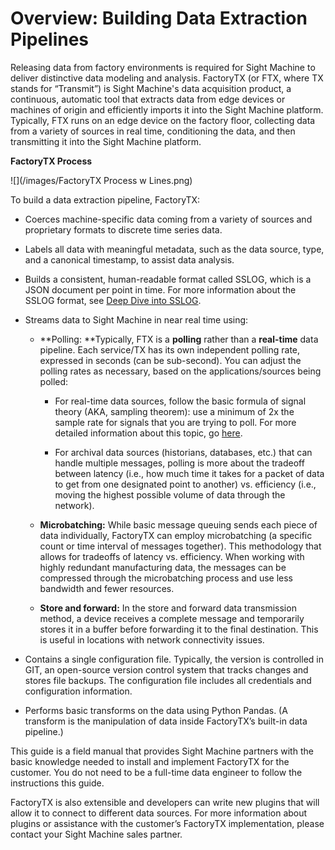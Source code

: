 # Overview: Building Data Extraction Pipelines

Releasing data from factory environments is required for Sight Machine to deliver distinctive data modeling and analysis. FactoryTX \(or FTX, where TX stands for “Transmit”\) is Sight Machine's data acquisition product, a continuous, automatic tool that extracts data from edge devices or machines of origin and efficiently imports it into the Sight Machine platform. Typically, FTX runs on an edge device on the factory floor, collecting data from a variety of sources in real time, conditioning the data, and then transmitting it into the Sight Machine platform.

**FactoryTX Process**

![](/images/FactoryTX Process w Lines.png)

To build a data extraction pipeline, FactoryTX:

* Coerces machine-specific data coming from a variety of sources and proprietary formats to discrete time series data.

* Labels all data with meaningful metadata, such as the data source, type, and a canonical timestamp, to assist data analysis.

* Builds a consistent, human-readable format called SSLOG, which is a JSON document per point in time. For more information about the SSLOG format, see [Deep Dive into SSLOG](/deep-dive-into-sslog.md).

* Streams data to Sight Machine in near real time using:

  * **Polling: **Typically, FTX is a **polling** rather than a **real-time** data pipeline. Each service/TX has its own independent polling rate, expressed in seconds \(can be sub-second\). You can adjust the polling rates as necessary, based on the applications/sources being polled:

    * For real-time data sources, follow the basic formula of signal theory \(AKA, sampling theorem\): use a minimum of 2x the sample rate for signals that you are trying to poll. For more detailed information about this topic, go [here](https://en.wikipedia.org/wiki/Nyquist–Shannon_sampling_theorem).

    * For archival data sources \(historians, databases, etc.\) that can handle multiple messages, polling is more about the tradeoff between latency \(i.e., how much time it takes for a packet of data to get from one designated point to another\) vs. efficiency \(i.e., moving the highest possible volume of data through the network\).

  * **Microbatching:** While basic message queuing sends each piece of data individually, FactoryTX can employ microbatching \(a specific count or time interval of messages together\). This methodology that allows for tradeoffs of latency vs. efficiency. When working with highly redundant manufacturing data, the messages can be compressed through the microbatching process and use less bandwidth and fewer resources.

  * **Store and forward:** In the store and forward data transmission method, a device receives a complete message and temporarily stores it in a buffer before forwarding it to the final destination. This is useful in locations with network connectivity issues.

* Contains a single configuration file. Typically, the version is controlled in GIT, an open-source version control system that tracks changes and stores file backups. The configuration file includes all credentials and configuration information.

* Performs basic transforms on the data using Python Pandas. \(A transform is the manipulation of data inside FactoryTX’s built-in data pipeline.\)

This guide is a field manual that provides Sight Machine partners with the basic knowledge needed to install and implement FactoryTX for the customer. You do not need to be a full-time data engineer to follow the instructions this guide.

FactoryTX is also extensible and developers can write new plugins that will allow it to connect to different data sources. For more information about plugins or assistance with the customer’s FactoryTX implementation, please contact your Sight Machine sales partner.

